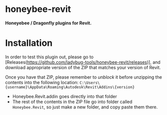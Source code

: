 # honeybee-revit

<b>Honeyebee / Dragonfly plugins for Revit.</b>

# Installation

In order to test this plugin out, please go to [Releases(https://github.com/ladybug-tools/honeybee-revit/releases)], and download appropriate version of the ZIP that matches your version of Revit. 

Once you have that ZIP, please remember to *unblock* it before unzipping the contents into the following location: `C:\Users\{username}\AppData\Roaming\Autodesk\Revit\Addins\{version}`
- Honeybee.Revit.addin goes directly into that folder
- The rest of the contents in the ZIP file go into folder called `Honeybee.Revit`, so just make a new folder, and copy paste them there.
